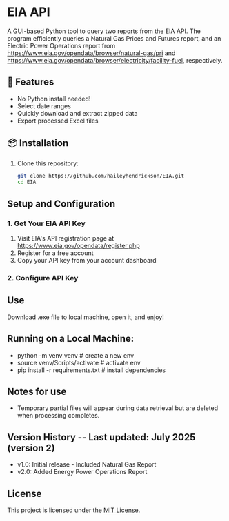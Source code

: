 # EIA API

A GUI-based Python tool to query two reports from the EIA API. The program efficiently queries a Natural Gas Prices and Futures report, and an Electric Power Operations report from https://www.eia.gov/opendata/browser/natural-gas/pri and https://www.eia.gov/opendata/browser/electricity/facility-fuel, respectively.

## 🔧 Features
- No Python install needed!
- Select date ranges
- Quickly download and extract zipped data
- Export processed Excel files

## 📦 Installation

1. Clone this repository:
   ```bash
   git clone https://github.com/haileyhendrickson/EIA.git
   cd EIA

## Setup and Configuration
### 1. Get Your EIA API Key
1. Visit EIA's API registration page at https://www.eia.gov/opendata/register.php
2. Register for a free account
3. Copy your API key from your account dashboard
### 2. Configure API Key


## Use
Download .exe file to local machine, open it, and enjoy!

## Running on a Local Machine:
- python -m venv venv  # create a new env
- source venv/Scripts/activate  # activate env
- pip install -r requirements.txt  # install dependencies

## Notes for use 
- Temporary partial files will appear during data retrieval but are deleted when processing completes.


## Version History -- Last updated: July 2025 (version 2) 
- v1.0: Initial release - Included Natural Gas Report
- v2.0: Added Energy Power Operations Report

## License
This project is licensed under the [MIT License](LICENSE).
